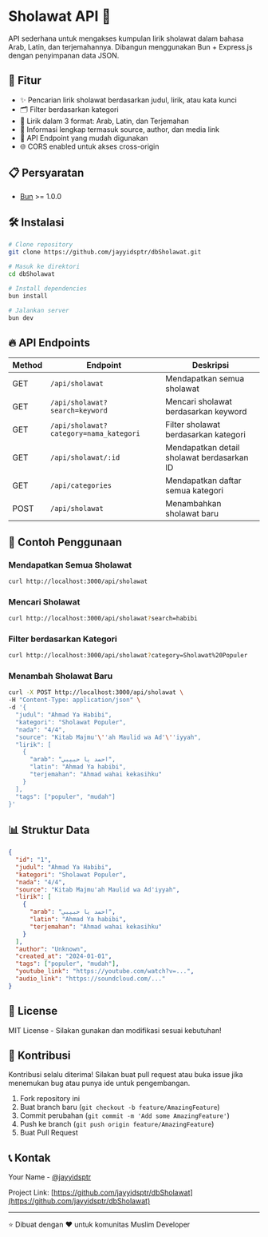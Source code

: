 # Sholawat API 🎵

API sederhana untuk mengakses kumpulan lirik sholawat dalam bahasa Arab, Latin, dan terjemahannya. Dibangun menggunakan Bun + Express.js dengan penyimpanan data JSON.

## 🚀 Fitur

- ✨ Pencarian lirik sholawat berdasarkan judul, lirik, atau kata kunci
- 🗂️ Filter berdasarkan kategori
- 📝 Lirik dalam 3 format: Arab, Latin, dan Terjemahan
- 🎯 Informasi lengkap termasuk source, author, dan media link
- 🔄 API Endpoint yang mudah digunakan
- 🌐 CORS enabled untuk akses cross-origin

## 📋 Persyaratan

- [Bun](https://bun.sh/) >= 1.0.0

## 🛠️ Instalasi

```bash
# Clone repository
git clone https://github.com/jayyidsptr/dbSholawat.git

# Masuk ke direktori
cd dbSholawat

# Install dependencies
bun install

# Jalankan server
bun dev
```

## 🔥 API Endpoints

| Method | Endpoint | Deskripsi |
|--------|----------|-----------|
| GET | `/api/sholawat` | Mendapatkan semua sholawat |
| GET | `/api/sholawat?search=keyword` | Mencari sholawat berdasarkan keyword |
| GET | `/api/sholawat?category=nama_kategori` | Filter sholawat berdasarkan kategori |
| GET | `/api/sholawat/:id` | Mendapatkan detail sholawat berdasarkan ID |
| GET | `/api/categories` | Mendapatkan daftar semua kategori |
| POST | `/api/sholawat` | Menambahkan sholawat baru |

## 📝 Contoh Penggunaan

### Mendapatkan Semua Sholawat
```bash
curl http://localhost:3000/api/sholawat
```

### Mencari Sholawat
```bash
curl http://localhost:3000/api/sholawat?search=habibi
```

### Filter berdasarkan Kategori
```bash
curl http://localhost:3000/api/sholawat?category=Sholawat%20Populer
```

### Menambah Sholawat Baru
```bash
curl -X POST http://localhost:3000/api/sholawat \
-H "Content-Type: application/json" \
-d '{
  "judul": "Ahmad Ya Habibi",
  "kategori": "Sholawat Populer",
  "nada": "4/4",
  "source": "Kitab Majmu'\''ah Maulid wa Ad'\''iyyah",
  "lirik": [
    {
      "arab": "احمد يا حبيبي",
      "latin": "Ahmad Ya habibi",
      "terjemahan": "Ahmad wahai kekasihku"
    }
  ],
  "tags": ["populer", "mudah"]
}'
```

## 📊 Struktur Data

```json
{
  "id": "1",
  "judul": "Ahmad Ya Habibi",
  "kategori": "Sholawat Populer",
  "nada": "4/4",
  "source": "Kitab Majmu'ah Maulid wa Ad'iyyah",
  "lirik": [
    {
      "arab": "احمد يا حبيبي",
      "latin": "Ahmad Ya habibi",
      "terjemahan": "Ahmad wahai kekasihku"
    }
  ],
  "author": "Unknown",
  "created_at": "2024-01-01",
  "tags": ["populer", "mudah"],
  "youtube_link": "https://youtube.com/watch?v=...",
  "audio_link": "https://soundcloud.com/..."
}
```

## 📜 License

MIT License - Silakan gunakan dan modifikasi sesuai kebutuhan!

## 🤝 Kontribusi

Kontribusi selalu diterima! Silakan buat pull request atau buka issue jika menemukan bug atau punya ide untuk pengembangan.

1. Fork repository ini
2. Buat branch baru (`git checkout -b feature/AmazingFeature`)
3. Commit perubahan (`git commit -m 'Add some AmazingFeature'`)
4. Push ke branch (`git push origin feature/AmazingFeature`)
5. Buat Pull Request

## 📞 Kontak

Your Name - [@jayyidsptr](https://twitter.com/jayyidsptr)

Project Link: [https://github.com/jayyidsptr/dbSholawat](https://github.com/jayyidsptr/dbSholawat)

---
⭐️ Dibuat dengan ❤️ untuk komunitas Muslim Developer
